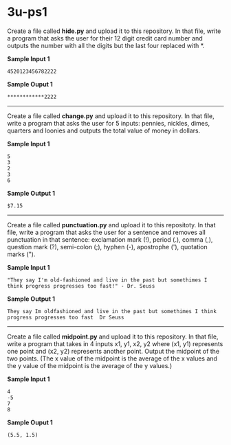 # 3u-ps1

Create a file called **hide.py** and upload it to this repository. In that file, write a program that asks the user for their 12 digit credit card number and outputs the number with all the digits but the last four replaced with *.

**Sample Input 1**
```
4520123456782222
```

**Sample Ouput 1**
```
************2222
```
---
Create a file called **change.py** and upload it to this repository. In that file, write a program that asks the user for 5 inputs: pennies, nickles, dimes, quarters and loonies and outputs the total value of money in dollars.

**Sample Input 1**
 ```
 5
 3
 2
 3
 6
 ```
 
 **Sample Output 1**
 ```
 $7.15
 ```
---

Create a file called **punctuation.py** and upload it to this repositoty. In that file, write a program that asks the user for a sentence and removes all punctuation in that sentence: exclamation mark (!), period (.), comma (,), question mark (?), semi-colon (;), hyphen (-), apostrophe ('), quotation marks (").

**Sample Input 1**
```
"They say I'm old-fashioned and live in the past but somethimes I think progress progresses too fast!" - Dr. Seuss
```

**Sample Output 1**
```
They say Im oldfashioned and live in the past but somethimes I think progress progresses too fast  Dr Seuss
```
---

Create a file called **midpoint.py** and upload it to this repository. In that file, write a program that takes in 4 inputs x1, y1, x2, y2 where (x1, y1) represents 
one point and (x2, y2) represents another point. Output the midpoint of the two points. (The x value of the midpoint is the average of the x values and the y value of the midpoint is the average of the y values.)

**Sample Input 1**
```
4
-5
7
8
```

**Sample Ouput 1**
```
(5.5, 1.5)
```

